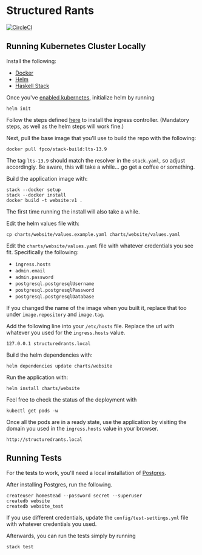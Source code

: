 # Structured Rants

[![CircleCI](https://circleci.com/gh/mckayb/website.svg?style=svg)](https://circleci.com/gh/mckayb/website)

## Running Kubernetes Cluster Locally
Install the following:
  * [Docker](https://docs.docker.com/docker-for-mac/install/)
  * [Helm](https://www.helm.sh/)
  * [Haskell Stack](https://docs.haskellstack.org/en/stable/README/)

Once you've [enabled kubernetes](https://docs.docker.com/docker-for-mac/#kubernetes), initialize helm by running
```
helm init
```
Follow the steps defined [here](https://kubernetes.github.io/ingress-nginx/deploy/) to install the ingress controller. (Mandatory steps, as well as the helm steps will work fine.)

Next, pull the base image that you'll use to build the repo with the following:
```
docker pull fpco/stack-build:lts-13.9
```
The tag `lts-13.9` should match the resolver in the `stack.yaml`, so adjust accordingly. Be aware, this will take a while... go get a coffee or something.

Build the application image with:
```
stack --docker setup
stack --docker install
docker build -t website:v1 .
```
The first time running the install will also take a while.

Edit the helm values file with:
```
cp charts/website/values.example.yaml charts/website/values.yaml
```
Edit the `charts/website/values.yaml` file with whatever
credentials you see fit. Specifically the following:
  * `ingress.hosts`
  * `admin.email`
  * `admin.password`
  * `postgresql.postgresqlUsername`
  * `postgresql.postgresqlPassword`
  * `postgresql.postgresqlDatabase`

If you changed the name of the image when you built it, replace that too under `image.repository` and `image.tag`.

Add the following line into your `/etc/hosts` file.
Replace the url with whatever you used for the `ingress.hosts` value.
```
127.0.0.1 structuredrants.local
```

Build the helm dependencies with:
```
helm dependencies update charts/website
```

Run the application with:
```
helm install charts/website
```

Feel free to check the status of the deployment with
```
kubectl get pods -w
```

Once all the pods are in a ready state, use the application by visiting the domain you used in the `ingress.hosts` value in your browser.
```
http://structuredrants.local
```

## Running Tests
For the tests to work, you'll need a local installation of
[Postgres](https://www.postgresql.org/).

After installing Postgres, run the following.
```
createuser homestead --password secret --superuser
createdb website
createdb website_test
```
If you use different credentials, update the `config/test-settings.yml` file with whatever credentials you used.

Afterwards, you can run the tests simply by running
```
stack test
```
